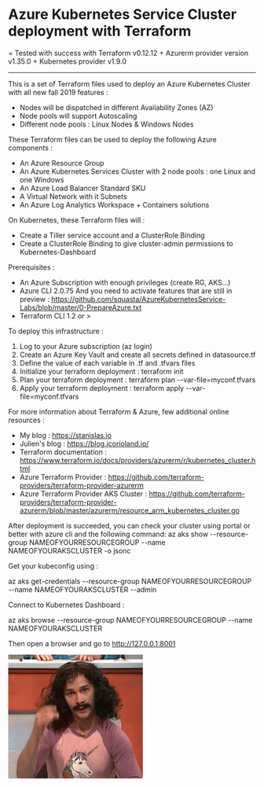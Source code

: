 # Azure Kubernetes Service Cluster deployment with Terraform


= Tested with success with Terraform v0.12.12 + Azurerm provider version v1.35.0 + Kubernetes provider v1.9.0

--------------------------------------------------------------------------------------------------------

This is a set of Terraform files used to deploy an Azure Kubernetes Cluster with all new fall 2019 features :

- Nodes will be dispatched in different Availability Zones (AZ)
- Node pools will support Autoscaling
- Different node pools :  Linux Nodes & Windows Nodes

These Terraform files can be used to deploy the following Azure components :
- An Azure Resource Group
- An Azure Kubernetes Services Cluster with 2 node pools : one Linux and one Windows
- An Azure Load Balancer Standard SKU
- A Virtual Network with it Subnets
- An Azure Log Analytics Workspace + Containers solutions

On Kubernetes, these Terraform files will :
- Create a Tiller service account and a ClusterRole Binding
- Create a ClusterRole Binding to give cluster-admin permissions to Kubernetes-Dashboard

Prerequisites :
- An Azure Subscription with enough privileges (create RG, AKS...)
- Azure CLI 2.0.75
   And you need to activate features that are still in preview : https://github.com/squasta/AzureKubernetesService-Labs/blob/master/0-PrepareAzure.txt
- Terraform CLI 1.2 or >

To deploy this infrastructure :
1. Log to your Azure subscription (az login)
2. Create an Azure Key Vault and create all secrets defined in datasource.tf
3. Define the value of each variable in .tf and .tfvars files
4. Initialize your terraform deployment : terraform init
5. Plan your terraform deployment : terraform plan --var-file=myconf.tfvars
6. Apply your terraform deployment : terraform apply --var-file=myconf.tfvars

For more information about Terraform & Azure, few additional online resources :

- My blog : https://stanislas.io
- Julien's blog : https://blog.jcorioland.io/
- Terraform documentation : https://www.terraform.io/docs/providers/azurerm/r/kubernetes_cluster.html
- Azure Terraform Provider : https://github.com/terraform-providers/terraform-provider-azurerm
- Azure Terraform Provider AKS Cluster : https://github.com/terraform-providers/terraform-provider-azurerm/blob/master/azurerm/resource_arm_kubernetes_cluster.go

After deployment is succeeded, you can check your cluster using portal or better with azure cli and the following command: 
az aks show --resource-group NAMEOFYOURRESOURCEGROUP --name NAMEOFYOURAKSCLUSTER -o jsonc

Get your kubeconfig using :

az aks get-credentials --resource-group NAMEOFYOURRESOURCEGROUP --name NAMEOFYOURAKSCLUSTER --admin

Connect to Kubernetes Dashboard :

az aks browse --resource-group NAMEOFYOURRESOURCEGROUP --name NAMEOFYOURAKSCLUSTER

Then open a browser and go to http://127.0.0.1:8001

![Magic](https://github.com/squasta/AzureKubernetesService-Terraform/raw/master/Magic.gif)




